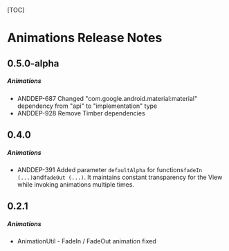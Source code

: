 [TOC]
# Animations Release Notes
## 0.5.0-alpha
##### Animations
* ANDDEP-687 Changed "com.google.android.material:material" dependency from "api" to "implementation" type
* ANDDEP-928 Remove Timber dependencies
## 0.4.0
##### Animations
* ANDDEP-391 Added parameter `defaultAlpha` for functions` fadeIn (...) `and` fadeOut (...) `. It maintains constant transparency for the View while invoking animations multiple times.
## 0.2.1
##### Animations
* AnimationUtil - FadeIn / FadeOut animation fixed